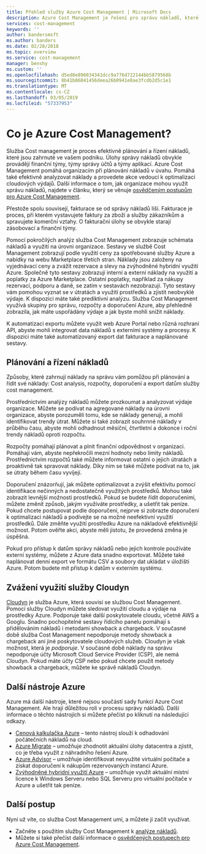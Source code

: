 ```yaml
---
title: Přehled služby Azure Cost Management | Microsoft Docs
description: Azure Cost Management je řešení pro správu nákladů, které pomáhá monitorovat a kontrolovat útratu za Azure a optimalizovat využití prostředků.
services: cost-management
keywords: ''
author: bandersmsft
ms.author: banders
ms.date: 02/28/2018
ms.topic: overview
ms.service: cost-management
manager: benshy
ms.custom: ''
ms.openlocfilehash: d5ed8e896034341dcc9a776d722144bb5879568b
ms.sourcegitcommit: 8b41b86841456deea26b0941e8ae3fcdb2d5c1e1
ms.translationtype: MT
ms.contentlocale: cs-CZ
ms.lasthandoff: 03/05/2019
ms.locfileid: "57337953"
---
```

# <a name="what-is-azure-cost-management"></a>Co je Azure Cost Management?

Služba Cost management je proces efektivně plánování a řízení nákladů, které jsou zahrnuté ve vašem podniku. Úlohy správy nákladů obvykle provádějí finanční týmy, týmy správy účtů a týmy aplikací. Azure Cost Management pomáhá organizacím při plánování nákladů v úvahu. Pomáhá také efektivně analyzovat náklady a provedete akce vedoucí k optimalizaci cloudových výdajů. Další informace o tom, jak organizace mohou využít správu nákladů, najdete v článku, který se věnuje [osvědčeným postupům pro Azure Cost Management](cost-mgt-best-practices.md).

Přestože spolu souvisejí, fakturace se od správy nákladů liší. Fakturace je proces, při kterém vystavujete faktury za zboží a služby zákazníkům a spravujete komerční vztahy.  O fakturační úlohy se obvykle starají zásobovací a finanční týmy.

Pomocí pokročilých analýz služba Cost Management zobrazuje schémata nákladů a využití na úrovni organizace. Sestavy ve službě Cost Management zobrazují podle využití ceny za spotřebované služby Azure a nabídky na webu Marketplace třetích stran. Náklady jsou založeny na vyjednávací ceny a zvážit rezervace a slevy na zvýhodněné hybridní využití Azure. Společně tyto sestavy zobrazují interní a externí náklady na využití a poplatky za Azure Marketplace. Ostatní poplatky, například za nákupy rezervací, podporu a daně, se zatím v sestavách nezobrazují. Tyto sestavy vám pomohou vyznat se v útratách a využití prostředků a zjistit neobvyklé výdaje. K dispozici máte také prediktivní analýzu. Služba Cost Management využívá skupiny pro správu, rozpočty a doporučení Azure, aby přehledně zobrazila, jak máte uspořádány výdaje a jak byste mohli snížit náklady.

K automatizaci exportu můžete využít web Azure Portal nebo různá rozhraní API, abyste mohli integrovat data nákladů s externími systémy a procesy. K dispozici máte také automatizovaný export dat fakturace a naplánované sestavy.

## <a name="plan-and-control-expenses"></a>Plánování a řízení nákladů

Způsoby, které zahrnují náklady na správu vám pomůžou při plánování a řídit své náklady: Cost analysis, rozpočty, doporučení a export datům služby cost management.

Prostřednictvím analýzy nákladů můžete prozkoumat a analyzovat výdaje organizace. Můžete se podívat na agregované náklady na úrovni organizace, abyste porozuměli tomu, kde se náklady generují, a mohli identifikovat trendy útrat. Můžete si také zobrazit souhrnné náklady v průběhu času, abyste mohli odhadnout měsíční, čtvrtletní a dokonce i roční trendy nákladů oproti rozpočtu.

Rozpočty pomáhají plánovat a plnit finanční odpovědnost v organizaci. Pomáhají vám, abyste nepřekročili mezní hodnoty nebo limity nákladů. Prostřednictvím rozpočtů také můžete informovat ostatní o jejich útratách a proaktivně tak spravovat náklady. Díky nim se také můžete podívat na to, jak se útraty během času vyvíjejí.

Doporučení znázorňují, jak můžete optimalizovat a zvýšit efektivitu pomocí identifikace nečinných a nedostatečně využitých prostředků. Mohou také zobrazit levnější možnosti prostředků. Pokud se budete řídit doporučeními, můžete změnit způsob, jakým využíváte prostředky, a ušetřit tak peníze. Pokud chcete postupovat podle doporučení, nejprve si zobrazte doporučení k optimalizaci nákladů a podívejte se na možné neefektivní využití prostředků. Dále změňte využití prostředku Azure na nákladově efektivnější možnost. Potom ověřte akci, abyste měli jistotu, že provedená změna je úspěšná.

Pokud pro přístup k datům správy nákladů nebo jejich kontrole používáte externí systémy, můžete z Azure data snadno exportovat. Můžete také naplánovat denní export ve formátu CSV a soubory dat ukládat v úložišti Azure. Potom budete mít přístup k datům v externím systému.

## <a name="consider-cloudyn"></a>Zvážení využití služby Cloudyn

[Cloudyn](overview.md) je služba Azure, která souvisí se službou Cost Management. Pomocí služby Cloudyn můžete sledovat využití cloudu a výdaje na prostředky Azure. Podporuje také další poskytovatele cloudu, včetně AWS a Googlu. Snadno pochopitelné sestavy řídicího panelu pomáhají s přidělováním nákladů i metodami showback a chargeback. V současné době služba Cost Management nepodporuje metody showback a chargeback ani jiné poskytovatele cloudových služeb. Cloudyn je však možnost, která je _podporuje_. V současné době náklady na správu nepodporuje účty Microsoft Cloud Service Provider (CSP), ale nemá Cloudyn. Pokud máte účty CSP nebo pokud chcete použít metody showback a chargeback, můžete ke správě nákladů Cloudyn.

## <a name="additional-azure-tools"></a>Další nástroje Azure

Azure má další nástroje, které nejsou součástí sady funkcí Azure Cost Management. Ale hrají důležitou roli v procesu správy nákladů. Další informace o těchto nástrojích si můžete přečíst po kliknutí na následující odkazy.

- [Cenová kalkulačka Azure](https://azure.microsoft.com/pricing/calculator/) – tento nástroj slouží k odhadování počátečních nákladů na cloud.
- [Azure Migrate](../migrate/migrate-overview.md) – umožňuje zhodnotit aktuální úlohy datacentra a zjistit, co je třeba využít z náhradního řešení Azure.
- [Azure Advisor](../advisor/advisor-overview.md) – umožňuje identifikovat nevyužité virtuální počítače a získat doporučení k nákupům rezervovaných instancí Azure.
- [Zvýhodněné hybridní využití Azure](https://azure.microsoft.com/pricing/hybrid-benefit/) – umožňuje využít aktuální místní licence k Windows Serveru nebo SQL Serveru pro virtuální počítače v Azure a ušetřit tak peníze.


## <a name="next-steps"></a>Další postup

Nyní už víte, co služba Cost Management umí, a můžete ji začít využívat.

- Začněte s použitím služby Cost Management k [analýze nákladů](quick-acm-cost-analysis.md).
- Můžete si také přečíst další informace o [osvědčených postupech pro Azure Cost Management](cost-mgt-best-practices.md).
